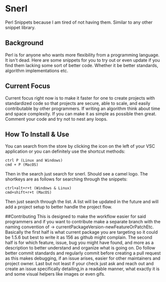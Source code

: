 # Snerl
Perl Snippets because I am tired of not having them. Similar to any other snippet library.

## Background
Perl is for anyone who wants more flexibility from a programming language. It isn't dead. Here are some snippets for you to try out or even update if you find them lacking some sort of better code. Whether it be better standards, algorithm implementations etc.


## Current Focus

Current focus right now is to make it faster for one to create projects with standardized code so that projects are secure, able to scale, and easily contributable by other programmers. If writing an algorithm think about time and space complexity. If you can make it as simple as possible then great. Comment your code and try not to nest any loops. 

## How To Install & Use

You can search from the store by clicking the icon on the left of your VSC application or you can definitely use the shortcut methods:
``` 
ctrl P (Linux and Windows)
cmd + P (MacOS)
```
Then in the search just search for snerl. Should see a camel logo.
The shortkeys are as follows for searching through the snippets:

```
ctrl+alt+r+t (Windows & Linux)
cmd+shift+r+t (MacOS)

```
Then just search through the list. A list will be updated in the future and will add a project setup to better handle the project flow.

##Contributing
This is designed to make the workflow easier for said programmers and if you want to contribute make a separate branch with the naming convention of -> currentPackageVersion-newFeatureOrPatchEtc. Basically the first half is what current package you are targeting so it could be 1.5.6 but best to write it as 156 as github might complain. The second half is for which feature, issue, bug you might have found, and more as a description to better understand and organize what is going on. Do follow better commit standards and regularly commit before creating a pull request as this makes debugging, if an issue arises, easier for other maintainers and project owner. Last but not least if your check just ask and reach out and create an issue specifically detailing,in a readable manner, what exactly it is and some visual helpers like images or even gifs.
